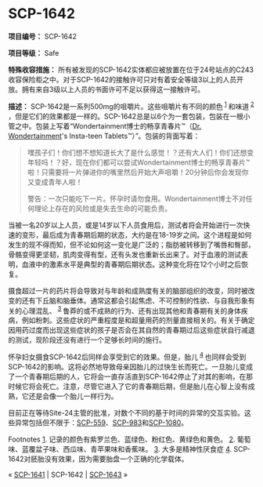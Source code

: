 # SCP-1642
                        


**项目编号：** SCP-1642

**项目等级：** Safe

**特殊收容措施：** 所有被发现的SCP-1642实体都应被放置在位于24号站点的C243收容保险柜之中。对于SCP-1642的接触许可只对有着安全等级3以上的人员开放。拥有来自3级以上人员的书面许可不足以获得这一接触许可。

**描述：** SCP-1642是一系列500mg的咀嚼片。这些咀嚼片有不同的颜色<sup class='footnoteref'>
 <a shape='rect' class='footnoteref' id='footnoteref-1' href='javascript:;' onclick='WIKIDOT.page.utils.scrollToReference(&apos;footnote-1&apos;)'>1</a>
</sup>和味道<sup class='footnoteref'>
 <a shape='rect' class='footnoteref' id='footnoteref-2' href='javascript:;' onclick='WIKIDOT.page.utils.scrollToReference(&apos;footnote-2&apos;)'>2</a>
</sup>，但是它们的效果都是一样的。SCP-1642总是以6个为一套包装，包装在一根小管之中。包装上写着“Wondertainment博士的畅享青春片™（[Dr. Wondertainment](/groups-of-interest#toc6)'s Insta-teen Tablets™）”。包装的背面写着：


> 嘿孩子们！你们想不想知道长大了是什么感觉！？还有大人们！你们还想变年轻吗！？好，现在你们都可以尝试Wondertainment博士的畅享青春片™啦！只需要将一片弹进你的嘴里然后开始大声咀嚼！20分钟后你会发现你又变成青年人啦！
> 
> 警告：一次只能吃下一片。怀孕时请勿食用。Wondertainment博士不对任何理论上存在的风险或是失去生命的可能负责。
> 

当被一名20岁以上人员，或是14岁以下人员食用后，测试者将会开始进行一次快速的变形，最后成为青春期后期的状态，大约是在18-19岁之间。这个进程是如何发生的现不得而知，但不论如何这一变化是广泛的；脂肪被转移到了嘴唇和臀部，骨骼变得更坚韧，肌肉变得有型，还有头发也重新长出来了。对于血液的测试表明，血液中的激素水平是典型的青春期后期状态。这种变化将在12个小时之后恢复。

摄食超过一片的药片将会导致对与年龄和成熟度有关的脑部组织的改变，同时被改变的还有下丘脑和脑垂体。通常这都会引起焦虑、不可控制的性欲、与自我形象有关的心理混乱、<sup class='footnoteref'>
 <a shape='rect' class='footnoteref' id='footnoteref-3' href='javascript:;' onclick='WIKIDOT.page.utils.scrollToReference(&apos;footnote-3&apos;)'>3</a>
</sup>鲁莽的或不成熟的行为、还有出现其他和青春期有关的身体疾病，例如粉刺。这些症状的严重程度是和超量用药的剂量直接相关的。有关于确定因用药过度而出现这些症状的孩子是否会在其自然的青春期过后这些症状自行减退的测试，现阶段还没有进行一个足够长时间的施行。

怀孕妇女摄食SCP-1642后同样会享受到它的效果。但是，胎儿<sup class='footnoteref'>
 <a shape='rect' class='footnoteref' id='footnoteref-4' href='javascript:;' onclick='WIKIDOT.page.utils.scrollToReference(&apos;footnote-4&apos;)'>4</a>
</sup>也同样会受到SCP-1642的影响。这将必然地导致母亲因胎儿的过快生长而死亡。一旦胎儿变成了一个青春期后期的人，它将会一直存活直到SCP-1642停止了对其的影响，在那时候它将会死亡。注意，尽管它进入了它的青春期后期，但是胎儿在心智上没有成熟，它还是会像一个胎儿一样行为。

目前正在等待Site-24主管的批准，对数个不同的基于时间的异常的交互实验。这些异常包括但不限于：[SCP-559](/scp-559)、[SCP-983](/scp-983)和[SCP-1080](/scp-1080)。


Footnotes
<a shape='rect' href='javascript:;' onclick='WIKIDOT.page.utils.scrollToReference(&apos;footnoteref-1&apos;)'>1</a>. 记录的颜色有紫罗兰色、蓝绿色、粉红色、黄绿色和黄色。
<a shape='rect' href='javascript:;' onclick='WIKIDOT.page.utils.scrollToReference(&apos;footnoteref-2&apos;)'>2</a>. 葡萄味、蓝覆盆子味、西瓜味、青苹果味和香蕉味。
<a shape='rect' href='javascript:;' onclick='WIKIDOT.page.utils.scrollToReference(&apos;footnoteref-3&apos;)'>3</a>. 大多是精神性厌食症
<a shape='rect' href='javascript:;' onclick='WIKIDOT.page.utils.scrollToReference(&apos;footnoteref-4&apos;)'>4</a>. SCP-1642对胚胎没有效果，因为需要胎盘一个正确的化学载体。



« [SCP-1641](/scp-1641) | SCP-1642 | [SCP-1643](/scp-1643) »





                    